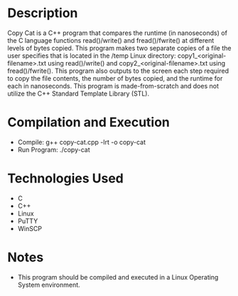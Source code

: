 # Description
Copy Cat is a C++ program that compares the runtime (in nanoseconds) of the C language functions read()/write() and fread()/fwrite() at different levels of bytes copied. This program makes two separate copies of a file the user specifies that is located in the /temp Linux directory: copy1_\<original-filename>.txt using read()/write() and copy2_\<original-filename>.txt using fread()/fwrite(). This program also outputs to the screen each step required to copy the file contents, the number of bytes copied, and the runtime for each in nanoseconds. This program is made-from-scratch and does not utilize the C++ Standard Template Library (STL).

# Compilation and Execution
* Compile: g++ copy-cat.cpp -lrt -o copy-cat
* Run Program: ./copy-cat

# Technologies Used
* C
* C++
* Linux
* PuTTY
* WinSCP

# Notes
* This program should be compiled and executed in a Linux Operating System environment.